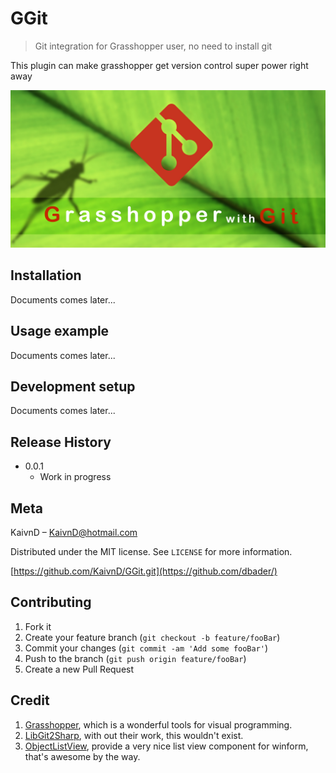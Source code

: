 ﻿# GGit
> Git integration for Grasshopper user, no need to install git


This plugin can make grasshopper get version control super power right away

![](GGit.jpg)

## Installation

Documents comes later...

## Usage example

Documents comes later...

## Development setup

Documents comes later...

## Release History

* 0.0.1
    * Work in progress

## Meta

KaivnD – KaivnD@hotmail.com

Distributed under the MIT license. See ``LICENSE`` for more information.

[https://github.com/KaivnD/GGit.git](https://github.com/dbader/)

## Contributing

1. Fork it
2. Create your feature branch (`git checkout -b feature/fooBar`)
3. Commit your changes (`git commit -am 'Add some fooBar'`)
4. Push to the branch (`git push origin feature/fooBar`)
5. Create a new Pull Request

## Credit

1. [Grasshopper](https://www.grasshopper3d.com/), which is a wonderful tools for visual programming.
2. [LibGit2Sharp](https://github.com/libgit2/libgit2sharp), with out their work, this wouldn't exist.
3. [ObjectListView](https://github.com/drxaero/ObjectListView), provide a very nice list view component for winform, that's awesome by the way.

<!-- Markdown link & img dfn's -->
[npm-image]: https://img.shields.io/npm/v/datadog-metrics.svg?style=flat-square
[npm-url]: https://npmjs.org/package/datadog-metrics
[npm-downloads]: https://img.shields.io/npm/dm/datadog-metrics.svg?style=flat-square
[travis-image]: https://img.shields.io/travis/dbader/node-datadog-metrics/master.svg?style=flat-square
[travis-url]: https://travis-ci.org/dbader/node-datadog-metrics
[wiki]: https://github.com/yourname/yourproject/wiki